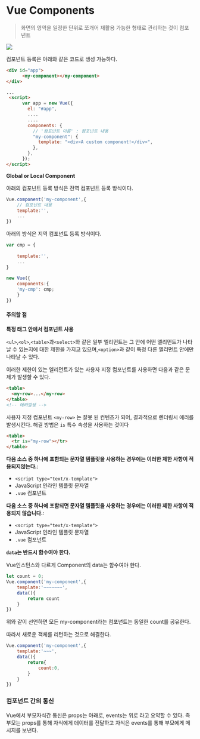 # Vue Components

> 화면의 영역을 일정한 단위로 쪼개어 재활용 가능한 형태로 관리하는 것이 컴포넌트

<img src="C:\Users\MSI\Desktop\Career\Study\SW_Study\About_Frontend\2.Pictures\components.png">

컴포넌트 등록은 아래와 같은 코드로 생성 가능하다.

```html
<div id="app">
      <my-component></my-component>
</div>

...
 <script>
      var app = new Vue({
        el: "#app",
        ....
        ....
        components: {
          // '컴포넌트 이름' : 컴포넌트 내용
          "my-component": {
            template: "<div>A custom component!</div>",
          },
        },
      });
</script>
```

**Global or Local Component**

아래의 컴포넌트 등록 방식은 전역 컴포넌트 등록 방식이다.

```js
Vue.component('my-component',{
    // 컴포넌트 내용
    template:'',
    ...
})
```

아래의 방식은 지역 컴포넌트 등록 방식이다.

```js
var cmp = {
    
    template:'',
    ...
}
    
new Vue({
    components:{
    'my-cmp': cmp;
	}
})
```

#### 주의할 점

**특정 태그 안에서 컴포넌트 사용**

`<ul>`,`<ol>`,`<table>`과`<select>`와 같은 일부 엘리먼트는 그 안에 어떤 엘리먼트가 나타날 수 있는지에 대한 제한을 가지고 있으며,`<option>`과 같이 특정 다른 엘리먼트 안에만 나타날 수 있다.

이러한 제한이 있는 엘리먼트가 있는 사용자 지정 컴포넌트를 사용하면 다음과 같은 문제가 발생할 수 있다.

```html
<table>
  <my-row>...</my-row>
</table>
<!-- 에러발생 -->
```

사용자 지정 컴포넌트 `<my-row>` 는 잘못 된 컨텐츠가 되어, 결과적으로 렌더링시 에러를 발생시킨다. 해결 방법은 `is` 특수 속성을 사용하는 것이다

```html
<table>
  <tr is="my-row"></tr>
</table>
```

**다음 소스 중 하나에 포함되는 문자열 템플릿을 사용하는 경우에는 이러한 제한 사항이 적용되지않는다.**:

- `<script type="text/x-template">`
- JavaScript 인라인 템플릿 문자열
- `.vue` 컴포넌트

**다음 소스 중 하나에 포함되면 문자열 템플릿을 사용하는 경우에는 이러한 제한 사항이 적용되지 않습니다.**:

- `<script type="text/x-template">`
- JavaScript 인라인 템플릿 문자열
- `.vue` 컴포넌트

**`data`는 반드시 함수여야 한다.**

Vue인스턴스와 다르게 Component의 data는 함수여야 한다.

```js
let count = 0;
Vue.component('my-component',{
    template:'~~~~~~~',
    data(){
        return count
    }
})
```

위와 같이 선언하면 모든 my-component라는 컴포넌트는 동일한 count를 공유한다.

따라서 새로운 객체를 리턴하는 것으로 해결한다.

```js
Vue.component('my-component',{
    template:'~~~',
    data(){
        return{
            count:0,
        }
    }
})
```

### 컴포넌트 간의 통신

Vue에서 부모자식간 통신은 props는 아래로, events는 위로 라고 요약할 수 있다. 즉 부모는 props를 통해 자식에게 데이터를 전달하고 자식은 events를 통해 부모에게 메시지를 보낸다.

















